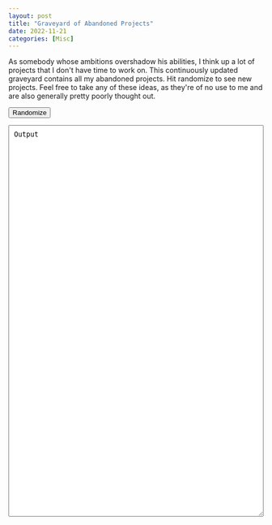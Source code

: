 ```yaml
---
layout: post
title: "Graveyard of Abandoned Projects"
date: 2022-11-21
categories: [Misc]
---
```


As somebody whose ambitions overshadow his abilities, I think up a lot of projects that I don't have time to work on. This continuously updated graveyard contains all my abandoned projects. Hit randomize to see new projects. Feel free to take any of these ideas, as they're of no use to me and are also generally pretty poorly thought out.

<script type="text/javascript" src="https://ajax.googleapis.com/ajax/libs/jquery/1.7.1/jquery.min.js"></script>
<script type="text/javascript">
$(document).ready(function() {
    $("#randomize").click(function() {
        var directory = "/data/graveyard_of_abandoned_projects/"
        var xmlHttp = new XMLHttpRequest();
        xmlHttp.open('GET', directory, false); // false for synchronous request
        xmlHttp.send(null);
        var ret = xmlHttp.responseText;
        var fileList = ret.split('\<A HREF=\"').slice(5);
        for (var i = 0; i < fileList.length; i++) {
            fileList[i] = fileList[i].split('\"')[0];
        }
        var randomFile = fileList[Math.floor(Math.random() * fileList.length)];
        $("#output").load("/data/graveyard_of_abandoned_projects/" + randomFile);
    });
})
</script>

<button id="randomize">Randomize</button>
<textarea id="output" rows="50" style="width: 100%; max-width: 100%; padding: 10px" readonly>
Output
</textarea>
